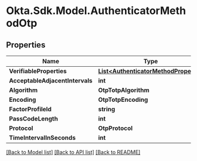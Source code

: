 # Okta.Sdk.Model.AuthenticatorMethodOtp

## Properties

Name | Type | Description | Notes
------------ | ------------- | ------------- | -------------
**VerifiableProperties** | [**List&lt;AuthenticatorMethodProperty&gt;**](AuthenticatorMethodProperty.md) |  | [optional] 
**AcceptableAdjacentIntervals** | **int** |  | [optional] 
**Algorithm** | **OtpTotpAlgorithm** |  | [optional] 
**Encoding** | **OtpTotpEncoding** |  | [optional] 
**FactorProfileId** | **string** |  | [optional] 
**PassCodeLength** | **int** |  | [optional] 
**Protocol** | **OtpProtocol** |  | [optional] 
**TimeIntervalInSeconds** | **int** |  | [optional] 

[[Back to Model list]](../README.md#documentation-for-models) [[Back to API list]](../README.md#documentation-for-api-endpoints) [[Back to README]](../README.md)

